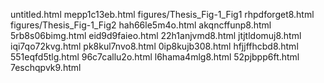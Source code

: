 untitled.html
mepp1c13eb.html
figures/Thesis_Fig-1_Fig1
rhpdforget8.html
figures/Thesis_Fig-1_Fig2
hah66le5m4o.html
akqncffunp8.html
5rb8s06bimg.html
eid9d9faieo.html
22h1anjvmd8.html
jtjtldomuj8.html
iqi7qo72kvg.html
pk8kul7nvo8.html
0ip8kujb308.html
hfjjffhcbd8.html
551eqfd5tlg.html
96c7callu2o.html
l6hama4mlg8.html
52pjbpp6ft.html
7eschqpvk9.html
